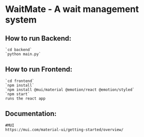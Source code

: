 # **WaitMate - A wait management system**

## **How to run Backend:**
    `cd backend`
    `python main.py`

## **How to run Frontend:**
    `cd frontend`
    `npm install`
    `npm install @mui/material @emotion/react @emotion/styled`
    `npm start`
    runs the react app

## **Documentation:** 
    #MUI
    https://mui.com/material-ui/getting-started/overview/


